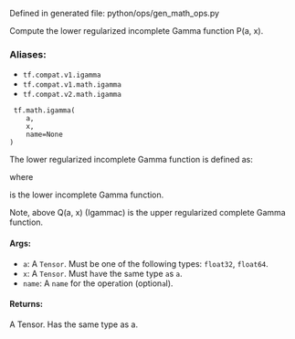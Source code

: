 
Defined in generated file: python/ops/gen_math_ops.py

Compute the lower regularized incomplete Gamma function P(a, x).
### Aliases:
- `tf.compat.v1.igamma`
- `tf.compat.v1.math.igamma`
- `tf.compat.v2.math.igamma`

```
 tf.math.igamma(
    a,
    x,
    name=None
)
```

The lower regularized incomplete Gamma function is defined as:

where

is the lower incomplete Gamma function.

Note, above Q(a, x) (Igammac) is the upper regularized complete Gamma function.
#### Args:
- `a`: A `Tensor`. Must be one of the following types: `float32`, `float64`.
- `x`: A `Tensor`. Must h`a`ve the s`a`me type `a`s `a`.
- `name`: A `name` for the oper`a`tion (option`a`l).
#### Returns:

A Tensor. Has the same type as a.
